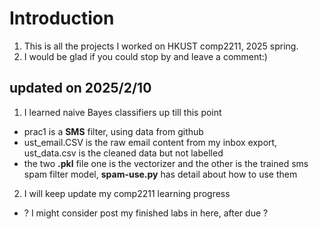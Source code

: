 # Introduction  
1. This is all the projects I worked on HKUST comp2211, 2025 spring.
2. I would be glad if you could stop by and leave a comment:)
## updated on 2025/2/10
1. I learned naive Bayes classifiers up till this point<br>
  * prac1 is a **SMS** filter, using data from github<br>
  * ust_email.CSV is the raw email content from my inbox export, ust_data.csv is the cleaned data but not labelled<br>
  * the two **.pkl** file one is the vectorizer and the other is the trained sms spam filter model, **spam-use.py** has detail about how to use them
2. I will keep update my comp2211 learning progress<br>
  * ? I might consider post my finished labs in here, after due ?
   

